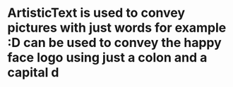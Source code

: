 # ArtisticText is used to convey pictures with just words for example :D can be used to convey the happy face logo using just a colon and a capital d
